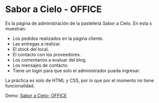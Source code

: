 # Sabor a Cielo - OFFICE 

Es la página de administración de la pastelería Sabor a Cielo.
En esta s muestran:
  - Los pedidos realizados en la página cliente.
  - Las entregas a realizar.
  - El stock del local.
  - El contacto con los proveedores.
  - Los comentarios a evaluar del blog.
  - Los mensajes de contacto.
  - Tiene un login para que solo el administrador pueda ingresar.

La práctica es solo de HTML y CSS, por lo que por el momento no tiene funcionalidad.

Demo: [Sabor a Cielo- OFFICE](https://saboracielo-office.netlify.app/)
